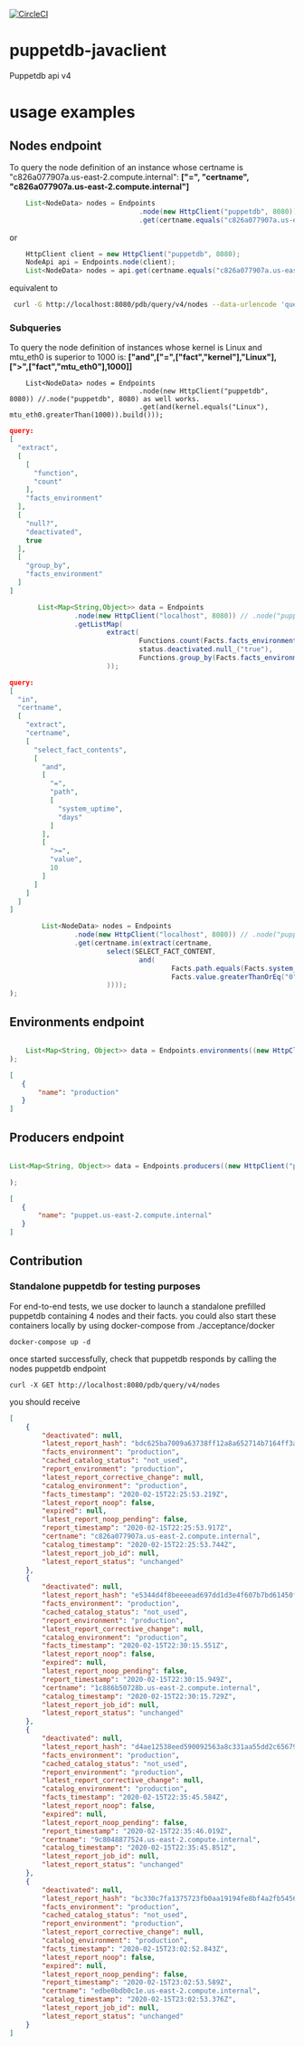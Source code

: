 [![CircleCI](https://circleci.com/gh/isqo/puppetdb-javaclient.svg?style=svg)](https://circleci.com/gh/isqo/puppetdb-javaclient)

# puppetdb-javaclient
Puppetdb api v4

# usage examples
## Nodes endpoint
To query the node definition of an instance whose certname is "c826a077907a.us-east-2.compute.internal": 
**["=", "certname", "c826a077907a.us-east-2.compute.internal"]**


```java
    List<NodeData> nodes = Endpoints
                                .node(new HttpClient("puppetdb", 8080)) //.node("puppetdb", 8080) as well works.
                                .get(certname.equals("c826a077907a.us-east-2.compute.internal"));
```

or

```java
    HttpClient client = new HttpClient("puppetdb", 8080);
    NodeApi api = Endpoints.node(client);
    List<NodeData> nodes = api.get(certname.equals("c826a077907a.us-east-2.compute.internal"));
```

equivalent to

```bash
 curl -G http://localhost:8080/pdb/query/v4/nodes --data-urlencode 'query=["=", "certname", "c826a077907a.us-east-2.compute.internal"]'
```

### Subqueries

To query the node definition of instances whose kernel is Linux and mtu_eth0 is superior to 1000 is: 
**["and",["=",["fact","kernel"],"Linux"],[">",["fact","mtu_eth0"],1000]]**

```
    List<NodeData> nodes = Endpoints
                                .node(new HttpClient("puppetdb", 8080)) //.node("puppetdb", 8080) as well works.
                                .get(and(kernel.equals("Linux"), mtu_eth0.greaterThan(1000)).build()));
```

```json
query:
[
  "extract",
  [
    [
      "function",
      "count"
    ],
    "facts_environment"
  ],
  [
    "null?",
    "deactivated",
    true
  ],
  [
    "group_by",
    "facts_environment"
  ]
]
```
```java
       List<Map<String,Object>> data = Endpoints
                .node(new HttpClient("localhost", 8080)) // .node("puppetdb", 8080) as well works.
                .getListMap(
                        extract(
                                Functions.count(Facts.facts_environment),
                                status.deactivated.null_("true"),
                                Functions.group_by(Facts.facts_environment)
                        ));
```
```json
query:
[
  "in",
  "certname",
  [
    "extract",
    "certname",
    [
      "select_fact_contents",
      [
        "and",
        [
          "=",
          "path",
          [
            "system_uptime",
            "days"
          ]
        ],
        [
          ">=",
          "value",
          10
        ]
      ]
    ]
  ]
]
```
```java
        List<NodeData> nodes = Endpoints
                .node(new HttpClient("localhost", 8080)) // .node("puppetdb", 8080) as well works.
                .get(certname.in(extract(certname,
                        select(SELECT_FACT_CONTENT,
                                and(
                                        Facts.path.equals(Facts.system_uptime.days()),
                                        Facts.value.greaterThanOrEq("0"))
                        ))));
);

```
## Environments endpoint
```java

    List<Map<String, Object>> data = Endpoints.environments((new HttpClient("puppetdb", 8080))).get();
);

```
 ```json
[
    {
        "name": "production"
    }
]
```

## Producers endpoint
```java

List<Map<String, Object>> data = Endpoints.producers((new HttpClient("puppetdb", 8080))).get();

);

```
 ```json
[
    {
        "name": "puppet.us-east-2.compute.internal"
    }
]
```

## Contribution
### Standalone puppetdb for testing purposes
For end-to-end tests, we use docker to launch a standalone prefilled puppetdb containing 4 nodes and their facts.
you could also start these containers locally by using docker-compose from ./acceptance/docker

`
 docker-compose up -d
`

once started successfully, check that puppetdb responds by calling the nodes puppetdb endpoint

`
curl -X GET http://localhost:8080/pdb/query/v4/nodes
`

you should receive

```json
[
    {
        "deactivated": null,
        "latest_report_hash": "bdc625ba7009a63738ff12a8a652714b7164ff3a",
        "facts_environment": "production",
        "cached_catalog_status": "not_used",
        "report_environment": "production",
        "latest_report_corrective_change": null,
        "catalog_environment": "production",
        "facts_timestamp": "2020-02-15T22:25:53.219Z",
        "latest_report_noop": false,
        "expired": null,
        "latest_report_noop_pending": false,
        "report_timestamp": "2020-02-15T22:25:53.917Z",
        "certname": "c826a077907a.us-east-2.compute.internal",
        "catalog_timestamp": "2020-02-15T22:25:53.744Z",
        "latest_report_job_id": null,
        "latest_report_status": "unchanged"
    },
    {
        "deactivated": null,
        "latest_report_hash": "e5344d4f8beeeead697dd1d3e4f607b7bd61450f",
        "facts_environment": "production",
        "cached_catalog_status": "not_used",
        "report_environment": "production",
        "latest_report_corrective_change": null,
        "catalog_environment": "production",
        "facts_timestamp": "2020-02-15T22:30:15.551Z",
        "latest_report_noop": false,
        "expired": null,
        "latest_report_noop_pending": false,
        "report_timestamp": "2020-02-15T22:30:15.949Z",
        "certname": "1c886b50728b.us-east-2.compute.internal",
        "catalog_timestamp": "2020-02-15T22:30:15.729Z",
        "latest_report_job_id": null,
        "latest_report_status": "unchanged"
    },
    {
        "deactivated": null,
        "latest_report_hash": "d4ae12538eed590092563a8c331aa55dd2c65679",
        "facts_environment": "production",
        "cached_catalog_status": "not_used",
        "report_environment": "production",
        "latest_report_corrective_change": null,
        "catalog_environment": "production",
        "facts_timestamp": "2020-02-15T22:35:45.584Z",
        "latest_report_noop": false,
        "expired": null,
        "latest_report_noop_pending": false,
        "report_timestamp": "2020-02-15T22:35:46.019Z",
        "certname": "9c8048877524.us-east-2.compute.internal",
        "catalog_timestamp": "2020-02-15T22:35:45.851Z",
        "latest_report_job_id": null,
        "latest_report_status": "unchanged"
    },
    {
        "deactivated": null,
        "latest_report_hash": "bc330c7fa1375723fb0aa19194fe8bf4a2fb5456",
        "facts_environment": "production",
        "cached_catalog_status": "not_used",
        "report_environment": "production",
        "latest_report_corrective_change": null,
        "catalog_environment": "production",
        "facts_timestamp": "2020-02-15T23:02:52.843Z",
        "latest_report_noop": false,
        "expired": null,
        "latest_report_noop_pending": false,
        "report_timestamp": "2020-02-15T23:02:53.589Z",
        "certname": "edbe0bdb0c1e.us-east-2.compute.internal",
        "catalog_timestamp": "2020-02-15T23:02:53.376Z",
        "latest_report_job_id": null,
        "latest_report_status": "unchanged"
    }
]
```
